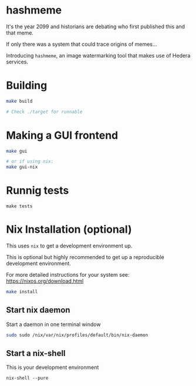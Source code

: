# hashmeme

It's the year 2099 and historians are debating who first published this and that meme.

If only there was a system that could trace origins of memes...

Introducing `hashmeme`, an image watermarking tool that makes use of Hedera services.

# Building

```sh
make build

# Check ./target for runnable
```

# Making a GUI frontend

```sh
make gui

# or if using nix:
make gui-nix
```

# Runnig tests

```
make tests
```

# Nix Installation (optional)

This uses `nix` to get a development environment up.

This is optional but highly recommended to get up a reproducible development environment.

For more detailed instructions for your system see: https://nixos.org/download.html
```sh
make install
```

## Start nix daemon

Start a daemon in one terminal window
```sh
sudo sudo /nix/var/nix/profiles/default/bin/nix-daemon
```

## Start a nix-shell

This is your development environment
```
nix-shell --pure
```

